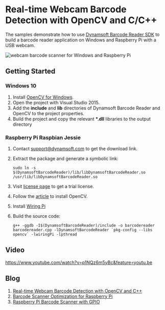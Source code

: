 # Real-time Webcam Barcode Detection with OpenCV and C/C++

The samples demonstrate how to use [Dynamsoft Barcode Reader SDK](http://www.dynamsoft.com/Products/Dynamic-Barcode-Reader.aspx) to build a barcode reader application on Windows and Raspberry Pi with a USB webcam.

![webcam barcode scanner for Windows and Raspberry Pi](http://www.codepool.biz/wp-content/uploads/2016/05/dbr_opencv_cplusplus.png)

## Getting Started
### Windows 10
1. Install [OpenCV for Windows](http://opencv.org/downloads.html).
2. Open the project with Visual Studio 2015.
3. Add the **include** and **lib** directories of Dynamsoft Barcode Reader and OpenCV to the project properties.
4. Build the project and copy the relevant **\*.dll** libraries to the output directory

### Raspberry Pi Raspbian Jessie
1. Contact [support@dynamsoft.com](mailto:support@dynamsoft.com) to get the download link.
2. Extract the package and generate a symbolic link:

    ```
    sudo ln -s $(DynamsoftBarcodeReader)/lib/libDynamsoftBarcodeReader.so /usr/lib/libDynamsoftBarcodeReader.so
    ```
3. Visit [license page](http://www.dynamsoft.com/CustomerPortal/Account/GetTrialLicense.aspx?Product=DBR) to get a trial license.
4. Follow the [article](http://www.pyimagesearch.com/2015/10/26/how-to-install-opencv-3-on-raspbian-jessie/) to install OpenCV.
5. Install [Wiring Pi](http://wiringpi.com/download-and-install/) 
6. Build the source code:

   ```
   g++ -ggdb -I$(DynamsoftBarcodeReader)/include -o barcodereader barcodereader.cpp -lDynamsoftBarcodeReader `pkg-config --libs opencv` -lwiringPi -lpthread
   ```

## Video
https://www.youtube.com/watch?v=p1NQz6m5yBc&feature=youtu.be

## Blog
1. [Real-time Webcam Barcode Detection with OpenCV and C++](http://www.codepool.biz/webcam-barcode-detection-opencv-cplusplus.html)
2. [Barcode Scanner Optimization for Raspberry Pi](http://www.codepool.biz/raspberrypi-barcode-scanner-optimization.html)
3. [Raspberry Pi Barcode Scanner with GPIO](http://www.codepool.biz/raspberry-pi-barcode-scanner-gpio.html)
   
